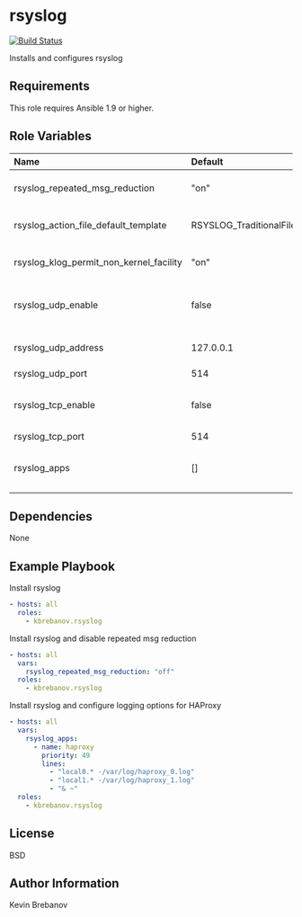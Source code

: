 rsyslog
=======

[![Build Status](https://travis-ci.org/kbrebanov/ansible-rsyslog.svg?branch=master)](https://travis-ci.org/kbrebanov/ansible-rsyslog)

Installs and configures rsyslog

Requirements
------------

This role requires Ansible 1.9 or higher.

Role Variables
--------------

| Name                                    | Default                       | Description                                   |
|:----------------------------------------|:------------------------------|:----------------------------------------------|
| rsyslog_repeated_msg_reduction          | "on"                          | Enable/disable repeated msg redution          |
| rsyslog_action_file_default_template    | RSYSLOG_TraditionalFileFormat | Action file default template                  |
| rsyslog_klog_permit_non_kernel_facility | "on"                          | Enable/disable logging of non kernel facility |
| rsyslog_udp_enable                      | false                         | Enable or disable rsyslog to listen on UDP    |
| rsyslog_udp_address                     | 127.0.0.1                     | Address to bind to for UDP                    |
| rsyslog_udp_port                        | 514                           | UDP port                                      |
| rsyslog_tcp_enable                      | false                         | Enable or disable rsyslog to listen on TCP    |
| rsyslog_tcp_port                        | 514                           | TCP port                                      |
| rsyslog_apps                            | []                            | List of hashes for app specific configs       |

Dependencies
------------

None

Example Playbook
----------------

Install rsyslog
```yaml
- hosts: all
  roles:
    - kbrebanov.rsyslog
```

Install rsyslog and disable repeated msg reduction
```yaml
- hosts: all
  vars:
    rsyslog_repeated_msg_reduction: "off"
  roles:
    - kbrebanov.rsyslog
```

Install rsyslog and configure logging options for HAProxy
```yaml
- hosts: all
  vars:
    rsyslog_apps:
      - name: haproxy
        priority: 49
        lines:
          - "local0.* -/var/log/haproxy_0.log"
          - "local1.* -/var/log/haproxy_1.log"
          - "& ~"
  roles:
    - kbrebanov.rsyslog

```

License
-------

BSD

Author Information
------------------

Kevin Brebanov
